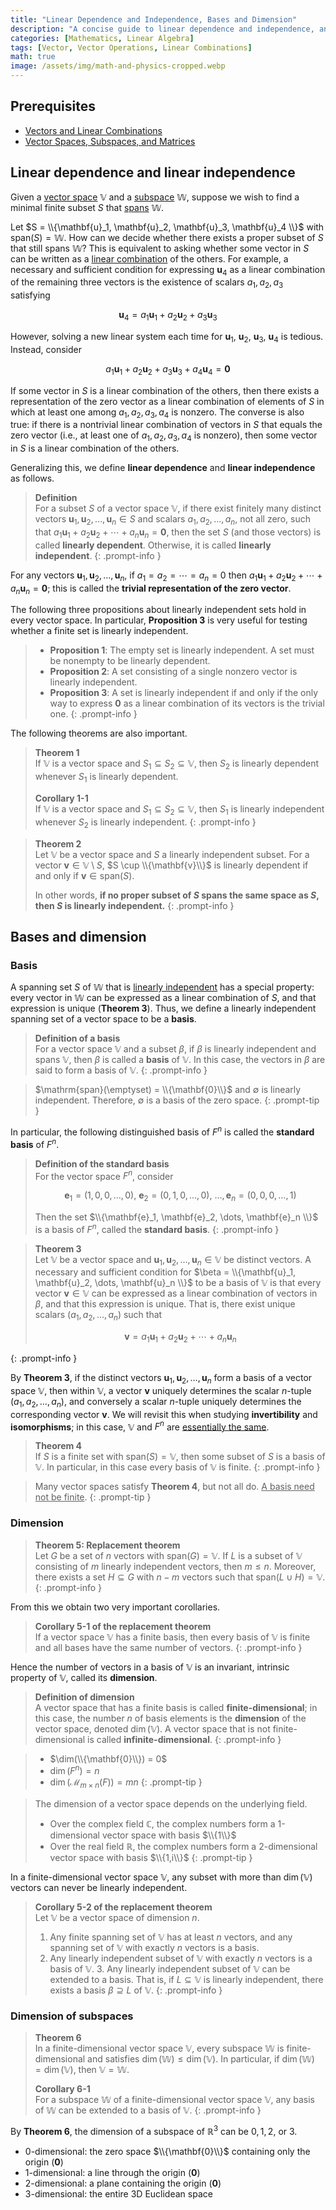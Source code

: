 ```yaml
---
title: "Linear Dependence and Independence, Bases and Dimension"
description: "A concise guide to linear dependence and independence, and to bases and dimension of vector spaces: definitions, key propositions, replacement theorem, and subspace dimension."
categories: [Mathematics, Linear Algebra]
tags: [Vector, Vector Operations, Linear Combinations]
math: true
image: /assets/img/math-and-physics-cropped.webp
---
```


## Prerequisites
- [Vectors and Linear Combinations](/posts/vectors-and-linear-combinations/)
- [Vector Spaces, Subspaces, and Matrices](/posts/vector-spaces-subspaces-and-matrices/)

## Linear dependence and linear independence

Given a [vector space](/posts/vector-spaces-subspaces-and-matrices/#vector-spaces) $\mathbb{V}$ and a [subspace](/posts/vector-spaces-subspaces-and-matrices/#subspaces) $\mathbb{W}$, suppose we wish to find a minimal finite subset $S$ that [spans](/posts/vectors-and-linear-combinations/#the-linear-combination-cmathbfv--dmathbfw) $\mathbb{W}$.

Let $S = \\{\mathbf{u}_1, \mathbf{u}_2, \mathbf{u}_3, \mathbf{u}_4 \\}$ with $\mathrm{span}(S) = \mathbb{W}$. How can we decide whether there exists a proper subset of $S$ that still spans $\mathbb{W}$? This is equivalent to asking whether some vector in $S$ can be written as a [linear combination](/posts/vectors-and-linear-combinations/#linear-combinations-of-vectors) of the others. For example, a necessary and sufficient condition for expressing $\mathbf{u}_4$ as a linear combination of the remaining three vectors is the existence of scalars $a_1, a_2, a_3$ satisfying

$$ \mathbf{u}_4 = a_1\mathbf{u}_1 + a_2\mathbf{u}_2 + a_3\mathbf{u}_3 $$

However, solving a new linear system each time for $\mathbf{u}_1$, $\mathbf{u}_2$, $\mathbf{u}_3$, $\mathbf{u}_4$ is tedious. Instead, consider

$$ a_1\mathbf{u}_1 + a_2\mathbf{u}_2 + a_3\mathbf{u}_3 + a_4\mathbf{u}_4 = \mathbf{0} $$

If some vector in $S$ is a linear combination of the others, then there exists a representation of the zero vector as a linear combination of elements of $S$ in which at least one among $a_1, a_2, a_3, a_4$ is nonzero. The converse is also true: if there is a nontrivial linear combination of vectors in $S$ that equals the zero vector (i.e., at least one of $a_1, a_2, a_3, a_4$ is nonzero), then some vector in $S$ is a linear combination of the others.

Generalizing this, we define **linear dependence** and **linear independence** as follows.

> **Definition**  
> For a subset $S$ of a vector space $\mathbb{V}$, if there exist finitely many distinct vectors $\mathbf{u}_1, \mathbf{u}_2, \dots, \mathbf{u}_n \in S$ and scalars $a_1, a_2, \dots, a_n$, not all zero, such that $a_1\mathbf{u}_1 + a_2\mathbf{u}_2 + \cdots + a_n\mathbf{u}_n = \mathbf{0}$, then the set $S$ (and those vectors) is called **linearly dependent**. Otherwise, it is called **linearly independent**.
{: .prompt-info }

For any vectors $\mathbf{u}_1, \mathbf{u}_2, \dots, \mathbf{u}_n$, if $a_1 = a_2 = \cdots = a_n = 0$ then $a_1\mathbf{u}_1 + a_2\mathbf{u}_2 + \cdots + a_n\mathbf{u}_n = \mathbf{0}$; this is called the **trivial representation of the zero vector**.

The following three propositions about linearly independent sets hold in every vector space. In particular, **Proposition 3** is very useful for testing whether a finite set is linearly independent.

> - **Proposition 1**: The empty set is linearly independent. A set must be nonempty to be linearly dependent.
> - **Proposition 2**: A set consisting of a single nonzero vector is linearly independent.
> - **Proposition 3**: A set is linearly independent if and only if the only way to express $\mathbf{0}$ as a linear combination of its vectors is the trivial one.
{: .prompt-info }

The following theorems are also important.

> **Theorem 1**  
> If $\mathbb{V}$ is a vector space and $S_1 \subseteq S_2 \subseteq \mathbb{V}$, then $S_2$ is linearly dependent whenever $S_1$ is linearly dependent.
>
> **Corollary 1-1**  
> If $\mathbb{V}$ is a vector space and $S_1 \subseteq S_2 \subseteq \mathbb{V}$, then $S_1$ is linearly independent whenever $S_2$ is linearly independent.
{: .prompt-info }

> **Theorem 2**  
> Let $\mathbb{V}$ be a vector space and $S$ a linearly independent subset. For a vector $\mathbf{v} \in \mathbb{V}\setminus S$, $S \cup \\{\mathbf{v}\\}$ is linearly dependent if and only if $\mathbf{v} \in \mathrm{span}(S)$.
>
> In other words, **if no proper subset of $S$ spans the same space as $S$, then $S$ is linearly independent.**
{: .prompt-info }

## Bases and dimension

### Basis

A spanning set $S$ of $\mathbb{W}$ that is [linearly independent](#linear-dependence-and-linear-independence) has a special property: every vector in $\mathbb{W}$ can be expressed as a linear combination of $S$, and that expression is unique (**Theorem 3**). Thus, we define a linearly independent spanning set of a vector space to be a **basis**.

> **Definition of a basis**  
> For a vector space $\mathbb{V}$ and a subset $\beta$, if $\beta$ is linearly independent and spans $\mathbb{V}$, then $\beta$ is called a **basis** of $\mathbb{V}$. In this case, the vectors in $\beta$ are said to form a basis of $\mathbb{V}$.
{: .prompt-info }

> $\mathrm{span}(\emptyset) = \\{\mathbf{0}\\}$ and $\emptyset$ is linearly independent. Therefore, $\emptyset$ is a basis of the zero space.
{: .prompt-tip }

In particular, the following distinguished basis of $F^n$ is called the **standard basis** of $F^n$.

> **Definition of the standard basis**  
> For the vector space $F^n$, consider
>
> $$ \mathbf{e}_1 = (1,0,0,\dots,0),\ \mathbf{e}_2 = (0,1,0,\dots,0),\ \dots, \mathbf{e}_n = (0,0,0,\dots,1) $$
>
> Then the set $\\{\mathbf{e}_1, \mathbf{e}_2, \dots, \mathbf{e}_n \\}$ is a basis of $F^n$, called the **standard basis**.
{: .prompt-info }

> **Theorem 3**  
> Let $\mathbb{V}$ be a vector space and $\mathbf{u}_1, \mathbf{u}_2, \dots, \mathbf{u}_n \in \mathbb{V}$ be distinct vectors. A necessary and sufficient condition for $\beta = \\{\mathbf{u}_1, \mathbf{u}_2, \dots, \mathbf{u}_n \\}$ to be a basis of $\mathbb{V}$ is that every vector $\mathbf{v} \in \mathbb{V}$ can be expressed as a linear combination of vectors in $\beta$, and that this expression is unique. That is, there exist unique scalars $(a_1, a_2, \dots, a_n)$ such that
>
> $$ \mathbf{v} = a_1\mathbf{u}_1 + a_2\mathbf{u}_2 + \cdots + a_n\mathbf{u}_n $$
>
{: .prompt-info }

By **Theorem 3**, if the distinct vectors $\mathbf{u}_1, \mathbf{u}_2, \dots, \mathbf{u}_n$ form a basis of a vector space $\mathbb{V}$, then within $\mathbb{V}$, a vector $\mathbf{v}$ uniquely determines the scalar $n$-tuple $(a_1, a_2, \dots, a_n)$, and conversely a scalar $n$-tuple uniquely determines the corresponding vector $\mathbf{v}$. We will revisit this when studying **invertibility** and **isomorphisms**; in this case, $\mathbb{V}$ and $F^n$ are <u>essentially the same</u>.

> **Theorem 4**  
> If $S$ is a finite set with $\mathrm{span}(S) = \mathbb{V}$, then some subset of $S$ is a basis of $\mathbb{V}$. In particular, in this case every basis of $\mathbb{V}$ is finite.
{: .prompt-info }

> Many vector spaces satisfy **Theorem 4**, but not all do. <u>A basis need not be finite</u>.
{: .prompt-tip }

### Dimension

> **Theorem 5: Replacement theorem**  
> Let $G$ be a set of $n$ vectors with $\mathrm{span}(G) = \mathbb{V}$. If $L$ is a subset of $\mathbb{V}$ consisting of $m$ linearly independent vectors, then $m \le n$. Moreover, there exists a set $H \subseteq G$ with $n-m$ vectors such that $\mathrm{span}(L \cup H) = \mathbb{V}$.
{: .prompt-info }

From this we obtain two very important corollaries.

> **Corollary 5-1 of the replacement theorem**  
> If a vector space $\mathbb{V}$ has a finite basis, then every basis of $\mathbb{V}$ is finite and all bases have the same number of vectors.
{: .prompt-info }

Hence the number of vectors in a basis of $\mathbb{V}$ is an invariant, intrinsic property of $\mathbb{V}$, called its **dimension**.

> **Definition of dimension**  
> A vector space that has a finite basis is called **finite-dimensional**; in this case, the number $n$ of basis elements is the **dimension** of the vector space, denoted $\dim(\mathbb{V})$. A vector space that is not finite-dimensional is called **infinite-dimensional**.
{: .prompt-info }

> - $\dim(\\{\mathbf{0}\\}) = 0$
> - $\dim(F^n) = n$
> - $\dim(\mathcal{M}_{m \times n}(F)) = mn$
{: .prompt-tip }

> The dimension of a vector space depends on the underlying field.
> - Over the complex field $\mathbb{C}$, the complex numbers form a 1-dimensional vector space with basis $\\{1\\}$
> - Over the real field $\mathbb{R}$, the complex numbers form a 2-dimensional vector space with basis $\\{1,i\\}$
{: .prompt-tip }

In a finite-dimensional vector space $\mathbb{V}$, any subset with more than $\dim(\mathbb{V})$ vectors can never be linearly independent.

> **Corollary 5-2 of the replacement theorem**  
> Let $\mathbb{V}$ be a vector space of dimension $n$.
> 1. Any finite spanning set of $\mathbb{V}$ has at least $n$ vectors, and any spanning set of $\mathbb{V}$ with exactly $n$ vectors is a basis.
> 2. Any linearly independent subset of $\mathbb{V}$ with exactly $n$ vectors is a basis of $\mathbb{V}$.
        3. Any linearly independent subset of $\mathbb{V}$ can be extended to a basis. That is, if $L \subseteq \mathbb{V}$ is linearly independent, there exists a basis $\beta \supseteq L$ of $\mathbb{V}$.
{: .prompt-info }

### Dimension of subspaces

> **Theorem 6**  
> In a finite-dimensional vector space $\mathbb{V}$, every subspace $\mathbb{W}$ is finite-dimensional and satisfies $\dim(\mathbb{W}) \le \dim(\mathbb{V})$. In particular, if $\dim(\mathbb{W}) = \dim(\mathbb{V})$, then $\mathbb{V} = \mathbb{W}$.
>
> **Corollary 6-1**  
> For a subspace $\mathbb{W}$ of a finite-dimensional vector space $\mathbb{V}$, any basis of $\mathbb{W}$ can be extended to a basis of $\mathbb{V}$.
{: .prompt-info }

By **Theorem 6**, the dimension of a subspace of $\mathbb{R}^3$ can be $0,1,2,$ or $3$.
- 0-dimensional: the zero space $\\{\mathbf{0}\\}$ containing only the origin ($\mathbf{0}$)
- 1-dimensional: a line through the origin ($\mathbf{0}$)
- 2-dimensional: a plane containing the origin ($\mathbf{0}$)
- 3-dimensional: the entire 3D Euclidean space
